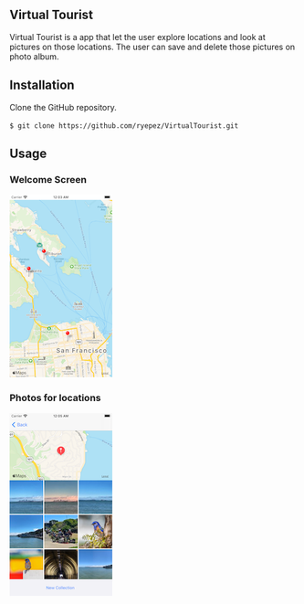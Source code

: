 
## Virtual Tourist

Virtual Tourist is a app that let the user explore locations and look at pictures on those locations. The user can save and delete those pictures on photo album. 
## Installation 

Clone the GitHub repository. 

`$ git clone https://github.com/ryepez/VirtualTourist.git`

## Usage 

### Welcome Screen
![Screenshot](startMapN.png)

### Photos for locations 
![Screenshot](locationN.png)

